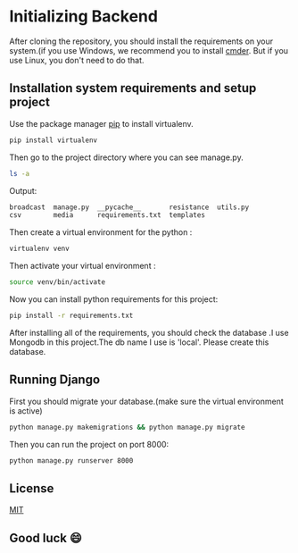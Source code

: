 # Initializing Backend

After cloning the repository, you should install the requirements on your system.(if you use Windows, we recommend you to install [cmder](https://cmder.app/). But if you use Linux, you don't need to do that.

## Installation system requirements and setup project

Use the package manager [pip](https://pip.pypa.io/en/stable/) to install virtualenv.

```bash
pip install virtualenv 
```

Then go to the project directory where you can see manage.py.

```bash
ls -a 
```
Output:
```bash
broadcast  manage.py  __pycache__       resistance  utils.py
csv        media      requirements.txt  templates 
```
Then create a virtual environment for the python : 

```bash
virtualenv venv 
```
Then activate your virtual environment :
```bash
source venv/bin/activate
```
Now you can install python requirements for this project:
```bash
pip install -r requirements.txt
```
After installing all of the requirements, you should check the database .I use Mongodb in this project.The db name I use is 'local'. Please create this database.

## Running Django
First you should migrate your database.(make sure the virtual environment is active)
```bash
python manage.py makemigrations && python manage.py migrate
```
Then you can run the project on port 8000:
```bash
python manage.py runserver 8000
```

## License
[MIT](https://choosealicense.com/licenses/mit/)
## Good luck 😄